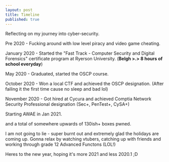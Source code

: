 ```yaml
---
layout: post
title: Timeline
published: true
---
```


Reflecting on my journey into cyber-security.

Pre 2020 - Fucking around with low level piracy and video game cheating.

January 2020 - Started the "Fast Track - Computer Security and Digital Forensics" certificate program at Ryerson University. (**Belgh >.> 8 hours of school everyday**) 

May 2020 - Graduated, started the OSCP course.

October 2020 - Won a local CTF and achieved the OSCP designation. (After failing it the first time cause no sleep and bad lol)

November 2020 - Got hired at Cycura and achieved Comptia Network Security Professional designation (Sec+, PenTest+, CySA+)

Starting AWAE in Jan 2021.

and a total of somewhere upwards of 130ish+ boxes pwned.

I am not going to lie - super burnt out and extremely glad the holidays are coming up. Gonna relax by watching vtubers, catching up with friends and working through grade 12 Advanced Functons (LOL!)

Heres to the new year, hoping it's more 2021 and less 2020.1 ;D


